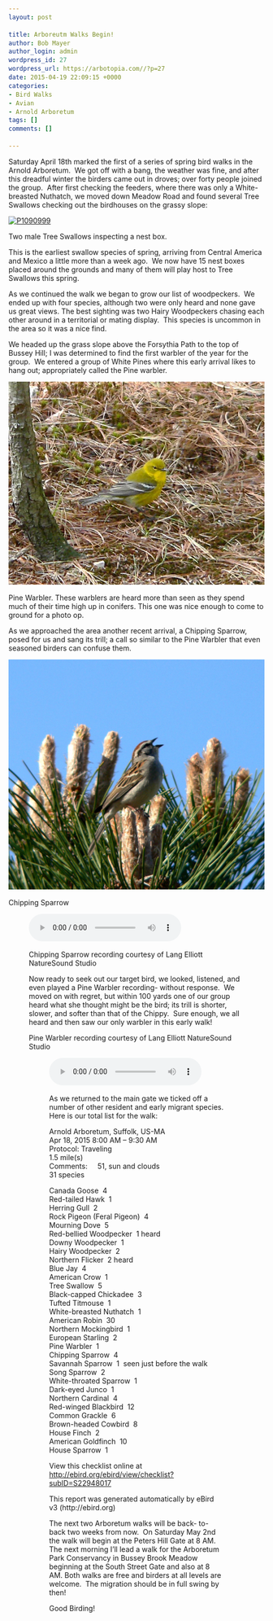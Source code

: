 ```yaml
---
layout: post

title: Arboreutm Walks Begin!
author: Bob Mayer
author_login: admin
wordpress_id: 27
wordpress_url: https://arbotopia.com//?p=27
date: 2015-04-19 22:09:15 +0000
categories:
- Bird Walks
- Avian
- Arnold Arboretum
tags: []
comments: []

---
```

<p>Saturday April 18th marked the first of a series of spring bird walks in the Arnold Arboretum.  We got off with a bang, the weather was fine, and after this dreadful winter the birders came out in droves; over forty people joined the group.  After first checking the feeders, where there was only a White-breasted Nuthatch, we moved down Meadow Road and found several Tree Swallows checking out the birdhouses on the grassy slope:</p>

<p><!-- wp:image {"id":1063,"linkDestination":"custom"} --></p>
<a href="/images/2015/04/P1090999.jpg"><img src="/images/2015/04/P1090999.jpg" alt="P1090999" class="wp-image-1063"/></a>

<p>Two male Tree Swallows inspecting a nest box.</p>

<p>This is the earliest swallow species of spring, arriving from Central America and Mexico a little more than a week ago.  We now have 15 nest boxes placed around the grounds and many of them will play host to Tree Swallows this spring.</p>

<p>As we continued the walk we began to grow our list of woodpeckers.  We ended up with four species, although two were only heard and none gave us great views. The best sighting was two Hairy Woodpeckers chasing each other around in a territorial or mating display.  This species is uncommon in the area so it was a nice find.</p>

<p>We headed up the grass slope above the Forsythia Path to the top of Bussey Hill; I was determined to find the first warbler of the year for the group.  We entered a group of White Pines where this early arrival likes to hang out; appropriately called the Pine warbler.</p>

<p><!-- wp:image {"id":407,"linkDestination":"custom"} --></p>
<a href="/images/2013/04/P1080271.jpg"><img src="/images/2013/04/P1080271.jpg" alt="P1080271" class="wp-image-407"/></a>

<p>Pine Warbler. These warblers are heard more than seen as they spend much of their time high up in conifers. This one was nice enough to come to ground for a photo op.</p>

<p>As we approached the area another recent arrival, a Chipping Sparrow, posed for us and sang its trill; a call so similar to the Pine Warbler that even seasoned birders can confuse them.</p>

<p><!-- wp:image {"id":1066,"linkDestination":"custom"} --></p>
<a href="/images/2015/04/P1010816.jpg"><img src="/images/2015/04/P1010816.jpg" alt="P1010816" class="wp-image-1066"/></a>

<p>Chipping Sparrow</p>

<p><!-- wp:audio {"id":206} --></p>
<figure class="wp-block-audio"><audio controls src="/images/2018/11/Chipping-Sparrow-1.mp3"></audio>
<p><!-- /wp:audio --></p>

<p>Chipping Sparrow recording courtesy of Lang Elliott NatureSound Studio</p>

<p>Now ready to seek out our target bird, we looked, listened, and even played a Pine Warbler recording- without response.  We moved on with regret, but within 100 yards one of our group heard what she thought might be the bird; its trill is shorter, slower, and softer than that of the Chippy.  Sure enough, we all heard and then saw our only warbler in this early walk!</p>

<p>Pine Warbler recording courtesy of Lang Elliott NatureSound Studio</p>

<p><!-- wp:audio {"id":209} --></p>
<figure class="wp-block-audio"><audio controls src="/images/2018/11/3-21-Pine-Warbler.wav"></audio>
<p><!-- /wp:audio --></p>

<p>As we returned to the main gate we ticked off a number of other resident and early migrant species. Here is our total list for the walk:</p>

<p>Arnold Arboretum, Suffolk, US-MA<br>Apr 18, 2015 8:00 AM – 9:30 AM<br>Protocol: Traveling<br>1.5 mile(s)<br>Comments:     51, sun and clouds<br>31 species</p>

<p>Canada Goose  4<br>Red-tailed Hawk  1<br>Herring Gull  2<br>Rock Pigeon (Feral Pigeon)  4<br>Mourning Dove  5<br>Red-bellied Woodpecker  1 heard<br>Downy Woodpecker  1<br>Hairy Woodpecker  2<br>Northern Flicker  2 heard<br>Blue Jay  4<br>American Crow  1<br>Tree Swallow  5<br>Black-capped Chickadee  3<br>Tufted Titmouse  1<br>White-breasted Nuthatch  1<br>American Robin  30<br>Northern Mockingbird  1<br>European Starling  2<br>Pine Warbler  1<br>Chipping Sparrow  4<br>Savannah Sparrow  1  seen just before the walk<br>Song Sparrow  2<br>White-throated Sparrow  1<br>Dark-eyed Junco  1<br>Northern Cardinal  4<br>Red-winged Blackbird  12<br>Common Grackle  6<br>Brown-headed Cowbird  8<br>House Finch  2<br>American Goldfinch  10<br>House Sparrow  1</p>

<p>View this checklist online at <a href="https://ebird.org/view/checklist/S22948017">http://ebird.org/ebird/view/checklist?subID=S22948017</a></p>

<p>This report was generated automatically by eBird v3 (http://ebird.org)</p>

<p>The next two Arboretum walks will be back- to- back two weeks from now.  On Saturday May 2nd the walk will begin at the Peters Hill Gate at 8 AM. The next morning I’ll lead a walk for the Arboretum Park Conservancy in Bussey Brook Meadow beginning at the South Street Gate and also at 8 AM. Both walks are free and birders at all levels are welcome.  The migration should be in full swing by then!</p>

<p>Good Birding!</p>